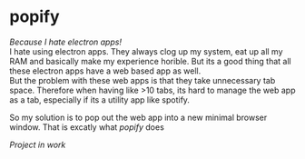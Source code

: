 # popify
_Because I hate electron apps!_<br/>
I hate using electron apps. They always clog up my system, eat up all my RAM and basically make my experience horible.
But its a good thing that all these electron apps have a web based app as well.<br/>
But the problem with these web apps is that they take unnecessary tab space. Therefore when having like >10 tabs, its hard to manage the web app as a tab, especially if its a utility app like spotify.<br/>

So my solution is to pop out the web app into a new minimal browser window. That is excatly what _popify_ does

*Project in work*
